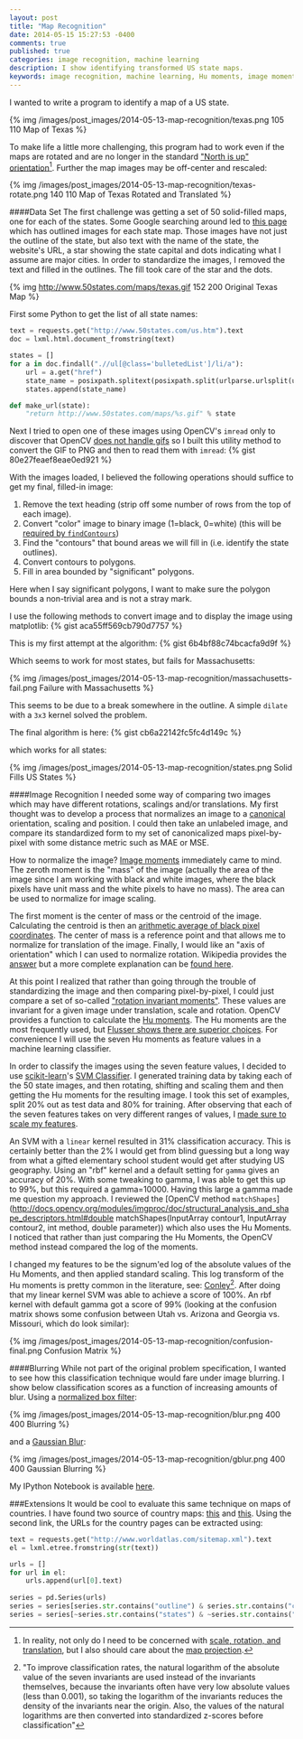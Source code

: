 ```yaml
---
layout: post
title: "Map Recognition"
date: 2014-05-15 15:27:53 -0400
comments: true
published: true
categories: image recognition, machine learning
description: I show identifying transformed US state maps.
keywords: image recognition, machine learning, Hu moments, image moments, sklearn, SVM, scikit-learn
---
```

I wanted to write a program to identify a map of a US state.

{% img /images/post_images/2014-05-13-map-recognition/texas.png 105 110 Map of Texas %}

To make life a little more challenging, this program had to work even if the maps are rotated and are no longer in the standard ["North is up" orientation](https://en.wikipedia.org/wiki/Map#Orientation_of_maps)[^projection]. Further the map images may be off-center and rescaled:

[^projection]: In reality, not only do I need to be concerned with [scale, rotation, and translation](http://docs.opencv.org/doc/tutorials/imgproc/imgtrans/warp_affine/warp_affine.html), but I also should care about the [map projection](https://en.wikipedia.org/wiki/List_of_map_projections).

{% img /images/post_images/2014-05-13-map-recognition/texas-rotate.png 140 110 Map of Texas Rotated and Translated %}

####Data Set
The first challenge was getting a set of 50 solid-filled maps, one for each of the states. Some Google searching around led to [this page](http://www.50states.com/us.htm) which has outlined images for each state map. Those images have not just the outline of the state, but also text with the name of the state, the website's URL, a star showing the state capital and dots indicating what I assume are major cities. In order to standardize the images, I removed the text and filled in the outlines. The fill took care of the star and the dots.

{% img http://www.50states.com/maps/texas.gif 152 200 Original Texas Map %}
<!-- more -->
First some Python to get the list of all state names:
```python
text = requests.get("http://www.50states.com/us.htm").text
doc = lxml.html.document_fromstring(text)

states = []
for a in doc.findall(".//ul[@class='bulletedList']/li/a"):
    url = a.get("href")
    state_name = posixpath.splitext(posixpath.split(urlparse.urlsplit(url).path)[-1])[0]
    states.append(state_name)

def make_url(state):
    "return http://www.50states.com/maps/%s.gif" % state
```

Next I tried to open one of these images using OpenCV's `imread` only to discover that OpenCV [does not handle gifs](http://docs.opencv.org/modules/highgui/doc/reading_and_writing_images_and_video.html#imread) so I built this utility method to convert the GIF to PNG and then to read them with `imread`:
{% gist 80e27feaef8eae0ed921 %}

With the images loaded, I believed the following operations should suffice to get my final, filled-in image:

1.  Remove the text heading (strip off some number of rows from the top of each image).
2.  Convert "color" image to binary image (1=black, 0=white) (this will be [required by `findContours`](http://docs.opencv.org/modules/imgproc/doc/structural_analysis_and_shape_descriptors.html?highlight=findcontours#findcontours))
3.  Find the "contours" that bound areas we will fill in (i.e. identify the state outlines).
4.  Convert contours to polygons.
5.  Fill in area bounded by "significant" polygons.

Here when I say significant polygons, I want to make sure the polygon bounds a non-trivial area and is not a stray mark.

I use the following methods to convert image and to display the image using matplotlib: 
{% gist aca55ff569cb790d7757 %}

This is my first attempt at the algorithm:
{% gist 6b4bf88c74bcacfa9d9f %}

Which seems to work for most states, but fails for Massachusetts:

{% img /images/post_images/2014-05-13-map-recognition/massachusetts-fail.png  Failure with Massachusetts %}

This seems to be due to a break somewhere in the outline. A simple `dilate` with a `3x3` kernel solved the problem.

The final algorithm is here:
{% gist cb6a22142fc5fc4d149c %}

which works for all states:

{% img /images/post_images/2014-05-13-map-recognition/states.png  Solid Fills US States %}

####Image Recognition
I needed some way of comparing two images which may have different rotations, scalings and/or translations. My first thought was to develop a process that normalizes an image to a [canonical](https://en.wikipedia.org/wiki/Canonical_form) orientation, scaling and position. I could then take an unlabeled image, and compare its standardized form to my set of canonicalized maps pixel-by-pixel with some distance metric such as MAE or MSE.

How to normalize the image? [Image moments](https://en.wikipedia.org/wiki/Image_moment) immediately came to mind. The zeroth moment is the "mass" of the image (actually the area of the image since I am working with black and white images, where the black pixels have unit mass and the white pixels to have no mass). The area can be used to normalize for image scaling. 

The first moment is the center of mass or the centroid of the image. Calculating the centroid is then an [arithmetic average of black pixel coordinates](https://en.wikipedia.org/wiki/Centroid#Of_a_finite_set_of_points). The center of mass is a reference point and that allows me to normalize for translation of the image. Finally, I would like an "axis of orientation" which I can used to normalize rotation. Wikipedia provides the [answer](https://en.wikipedia.org/wiki/Image_moment#Examples_2) but a more complete explanation can be [found here](http://homepages.inf.ed.ac.uk/rbf/CVonline/LOCAL_COPIES/OWENS/LECT2/node3.html).

At this point I realized that rather than going through the trouble of standardizing the image and then comparing pixel-by-pixel, I could just compare a set of so-called ["rotation invariant moments"](https://en.wikipedia.org/wiki/Image_moment#Rotation_invariant_moments). These values are invariant for a given image under translation, scale and rotation. OpenCV provides a function to calculate the [Hu moments](http://docs.opencv.org/modules/imgproc/doc/structural_analysis_and_shape_descriptors.html#humoments). The Hu moments are the most frequently used, but [Flusser shows there are superior choices](http://library.utia.cas.cz/prace/20000033.pdf). For convenience I will use the seven Hu moments as feature values in a machine learning classifier.

In order to classify the images using the seven feature values, I decided to use [scikit-learn](http://scikit-learn.org/)'s [SVM Classifier](http://scikit-learn.org/stable/modules/svm.html#classification). I generated training data by taking each of the 50 state images, and then rotating, shifting and scaling them and then getting the Hu moments for the resulting image. I took this set of examples, split 20% out as test data and 80% for training. After observing that each of the seven features takes on very different ranges of values, I [made sure to scale my features](http://www.vis.caltech.edu/~graf/my_papers/proceedings/GraBor01.pdf).  

An SVM with a `linear` kernel resulted in 31% classification accuracy. This is certainly better than the 2% I would get from blind guessing but a long way from what a gifted elementary school student would get after studying US geography. Using an "rbf" kernel and a default setting for `gamma` gives an accuracy of 20%. With some tweaking to gamma, I was able to get this up to 99%, but this required a gamma=10000. Having this large a gamma made me question my approach. I reviewed the [OpenCV method `matchShapes`](http://docs.opencv.org/modules/imgproc/doc/structural_analysis_and_shape_descriptors.html#double matchShapes(InputArray contour1, InputArray contour2, int method, double parameter\)) which also uses the Hu Moments. I noticed that rather than just comparing the Hu Moments, the OpenCV method instead compared the log of the moments.

I changed my features to be the signum'ed log of the absolute values of the Hu Moments, and then applied standard scaling. This log transform of the Hu moments is pretty common in the literature, see: [Conley](http://www.geocomputation.org/2007/7C-Spatial_statistics_3/7C2.pdf)[^conley]. After doing that my linear kernel SVM was able to achieve a score of 100%. An rbf kernel with default gamma got a score of 99% (looking at the confusion matrix shows some confusion between Utah vs. Arizona and Georgia vs. Missouri, which do look similar):

[^conley]: "To improve classification rates, the natural logarithm of the absolute value of the seven invariants are used instead of the invariants themselves, because the invariants often have very low absolute values (less than 0.001), so taking the logarithm of the invariants reduces the density of the invariants near the origin. Also, the values of the natural logarithms are then converted into standardized z-scores before classification"

{% img /images/post_images/2014-05-13-map-recognition/confusion-final.png  Confusion Matrix %}

####Blurring
While not part of the original problem specification, I wanted to see how this classification technique would fare under image blurring. I show below classification scores as a function of increasing amounts of blur. Using a [normalized box filter](http://docs.opencv.org/modules/imgproc/doc/filtering.html?highlight=blur#blur):

{% img /images/post_images/2014-05-13-map-recognition/blur.png 400 400 Blurring %}

and a [Gaussian Blur](http://docs.opencv.org/modules/imgproc/doc/filtering.html?highlight=gaussianblur#gaussianblur):

{% img /images/post_images/2014-05-13-map-recognition/gblur.png 400 400 Gaussian Blurring %}

My IPython Notebook is available [here](http://nbviewer.ipython.org/gist/cancan101/d79cd7e230bf41f1c127).

###Extensions
It would be cool to evaluate this same technique on maps of countries. I have found two source of country maps: [this](http://www.aneki.com/maps_blank/) and [this](http://www.worldatlas.com/sitemap.xml). Using the second link, the URLs for the country pages can be extracted using:
```python
text = requests.get("http://www.worldatlas.com/sitemap.xml").text
el = lxml.etree.fromstring(str(text))

urls = []
for url in el:
    urls.append(url[0].text)
    
series = pd.Series(urls)
series = series[series.str.contains("outline") & series.str.contains("countrys")]
series = series[~series.str.contains("states") & ~series.str.contains("province")]
```